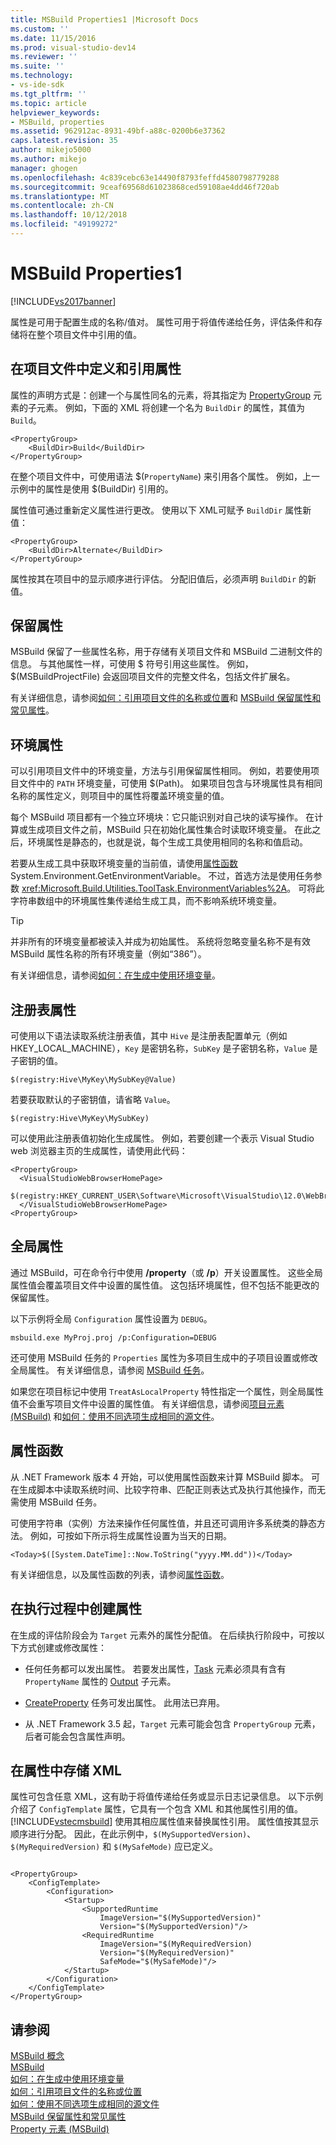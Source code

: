```yaml
---
title: MSBuild Properties1 |Microsoft Docs
ms.custom: ''
ms.date: 11/15/2016
ms.prod: visual-studio-dev14
ms.reviewer: ''
ms.suite: ''
ms.technology:
- vs-ide-sdk
ms.tgt_pltfrm: ''
ms.topic: article
helpviewer_keywords:
- MSBuild, properties
ms.assetid: 962912ac-8931-49bf-a88c-0200b6e37362
caps.latest.revision: 35
author: mikejo5000
ms.author: mikejo
manager: ghogen
ms.openlocfilehash: 4c839cebc63e14490f8793feffd4580798779288
ms.sourcegitcommit: 9ceaf69568d61023868ced59108ae4dd46f720ab
ms.translationtype: MT
ms.contentlocale: zh-CN
ms.lasthandoff: 10/12/2018
ms.locfileid: "49199272"
---
```

# <a name="msbuild-properties1"></a>MSBuild Properties1
[!INCLUDE[vs2017banner](../includes/vs2017banner.md)]

  
属性是可用于配置生成的名称/值对。 属性可用于将值传递给任务，评估条件和存储将在整个项目文件中引用的值。  
  
## <a name="defining-and-referencing-properties-in-a-project-file"></a>在项目文件中定义和引用属性  
 属性的声明方式是：创建一个与属性同名的元素，将其指定为 [PropertyGroup](../msbuild/propertygroup-element-msbuild.md) 元素的子元素。 例如，下面的 XML 将创建一个名为 `BuildDir` 的属性，其值为 `Build`。  
  
```  
<PropertyGroup>  
    <BuildDir>Build</BuildDir>  
</PropertyGroup>  
```  
  
 在整个项目文件中，可使用语法 $(`PropertyName`) 来引用各个属性。 例如，上一示例中的属性是使用 $(BuildDir) 引用的。  
  
 属性值可通过重新定义属性进行更改。 使用以下 XML可赋予 `BuildDir` 属性新值：  
  
```  
<PropertyGroup>  
    <BuildDir>Alternate</BuildDir>  
</PropertyGroup>  
```  
  
 属性按其在项目中的显示顺序进行评估。 分配旧值后，必须声明 `BuildDir` 的新值。  
  
## <a name="reserved-properties"></a>保留属性  
 MSBuild 保留了一些属性名称，用于存储有关项目文件和 MSBuild 二进制文件的信息。 与其他属性一样，可使用 $ 符号引用这些属性。 例如，$(MSBuildProjectFile) 会返回项目文件的完整文件名，包括文件扩展名。  
  
 有关详细信息，请参阅[如何：引用项目文件的名称或位置](../msbuild/how-to-reference-the-name-or-location-of-the-project-file.md)和 [MSBuild 保留属性和常见属性](../msbuild/msbuild-reserved-and-well-known-properties.md)。  
  
## <a name="environment-properties"></a>环境属性  
 可以引用项目文件中的环境变量，方法与引用保留属性相同。 例如，若要使用项目文件中的 `PATH` 环境变量，可使用 $(Path)。 如果项目包含与环境属性具有相同名称的属性定义，则项目中的属性将覆盖环境变量的值。  
  
 每个 MSBuild 项目都有一个独立环境块：它只能识别对自己块的读写操作。  在计算或生成项目文件之前，MSBuild 只在初始化属性集合时读取环境变量。 在此之后，环境属性是静态的，也就是说，每个生成工具使用相同的名称和值启动。  
  
 若要从生成工具中获取环境变量的当前值，请使用[属性函数](../msbuild/property-functions.md) System.Environment.GetEnvironmentVariable。 不过，首选方法是使用任务参数 <xref:Microsoft.Build.Utilities.ToolTask.EnvironmentVariables%2A>。 可将此字符串数组中的环境属性集传递给生成工具，而不影响系统环境变量。  
  
> [!TIP]
>  并非所有的环境变量都被读入并成为初始属性。 系统将忽略变量名称不是有效 MSBuild 属性名称的所有环境变量（例如“386”）。  
  
 有关详细信息，请参阅[如何：在生成中使用环境变量](../msbuild/how-to-use-environment-variables-in-a-build.md)。  
  
## <a name="registry-properties"></a>注册表属性  
 可使用以下语法读取系统注册表值，其中 `Hive` 是注册表配置单元（例如 HKEY_LOCAL_MACHINE），`Key` 是密钥名称，`SubKey` 是子密钥名称，`Value` 是子密钥的值。  
  
```  
$(registry:Hive\MyKey\MySubKey@Value)  
```  
  
 若要获取默认的子密钥值，请省略 `Value`。  
  
```  
$(registry:Hive\MyKey\MySubKey)  
```  
  
 可以使用此注册表值初始化生成属性。 例如，若要创建一个表示 Visual Studio web 浏览器主页的生成属性，请使用此代码：  
  
```  
<PropertyGroup>  
  <VisualStudioWebBrowserHomePage>  
    $(registry:HKEY_CURRENT_USER\Software\Microsoft\VisualStudio\12.0\WebBrowser@HomePage)  
  </VisualStudioWebBrowserHomePage>  
<PropertyGroup>  
```  
  
## <a name="global-properties"></a>全局属性  
 通过 MSBuild，可在命令行中使用 **/property**（或 **/p**）开关设置属性。 这些全局属性值会覆盖项目文件中设置的属性值。 这包括环境属性，但不包括不能更改的保留属性。  
  
 以下示例将全局 `Configuration` 属性设置为 `DEBUG`。  
  
```  
msbuild.exe MyProj.proj /p:Configuration=DEBUG  
```  
  
 还可使用 MSBuild 任务的 `Properties` 属性为多项目生成中的子项目设置或修改全局属性。 有关详细信息，请参阅 [MSBuild 任务](../msbuild/msbuild-task.md)。  
  
 如果您在项目标记中使用 `TreatAsLocalProperty` 特性指定一个属性，则全局属性值不会重写项目文件中设置的属性值。 有关详细信息，请参阅[项目元素 (MSBuild)](../msbuild/project-element-msbuild.md) 和[如何：使用不同选项生成相同的源文件](../msbuild/how-to-build-the-same-source-files-with-different-options.md)。  
  
## <a name="property-functions"></a>属性函数  
 从 .NET Framework 版本 4 开始，可以使用属性函数来计算 MSBuild 脚本。 可在生成脚本中读取系统时间、比较字符串、匹配正则表达式及执行其他操作，而无需使用 MSBuild 任务。  
  
 可使用字符串（实例）方法来操作任何属性值，并且还可调用许多系统类的静态方法。 例如，可按如下所示将生成属性设置为当天的日期。  
  
```  
<Today>$([System.DateTime]::Now.ToString("yyyy.MM.dd"))</Today>  
```  
  
 有关详细信息，以及属性函数的列表，请参阅[属性函数](../msbuild/property-functions.md)。  
  
## <a name="creating-properties-during-execution"></a>在执行过程中创建属性  
 在生成的评估阶段会为 `Target` 元素外的属性分配值。 在后续执行阶段中，可按以下方式创建或修改属性：  
  
-   任何任务都可以发出属性。 若要发出属性，[Task](../msbuild/task-element-msbuild.md) 元素必须具有含有 `PropertyName` 属性的 [Output](../msbuild/output-element-msbuild.md) 子元素。  
  
-   [CreateProperty](../msbuild/createproperty-task.md) 任务可发出属性。 此用法已弃用。  
  
-   从 .NET Framework 3.5 起，`Target` 元素可能会包含 `PropertyGroup` 元素，后者可能会包含属性声明。  
  
## <a name="storing-xml-in-properties"></a>在属性中存储 XML  
 属性可包含任意 XML，这有助于将值传递给任务或显示日志记录信息。 以下示例介绍了 `ConfigTemplate` 属性，它具有一个包含 XML 和其他属性引用的值。 [!INCLUDE[vstecmsbuild](../includes/vstecmsbuild-md.md)] 使用其相应属性值来替换属性引用。 属性值按其显示顺序进行分配。 因此，在此示例中，`$(MySupportedVersion)`、`$(MyRequiredVersion)` 和 `$(MySafeMode)` 应已定义。  
  
```  
  
<PropertyGroup>  
    <ConfigTemplate>  
        <Configuration>  
            <Startup>  
                <SupportedRuntime  
                    ImageVersion="$(MySupportedVersion)"  
                    Version="$(MySupportedVersion)"/>  
                <RequiredRuntime  
                    ImageVersion="$(MyRequiredVersion)  
                    Version="$(MyRequiredVersion)"  
                    SafeMode="$(MySafeMode)"/>  
            </Startup>  
        </Configuration>  
    </ConfigTemplate>  
</PropertyGroup>  
```  
  
## <a name="see-also"></a>请参阅  
 [MSBuild 概念](../msbuild/msbuild-concepts.md)  
 [MSBuild](msbuild.md)  
 [如何：在生成中使用环境变量](../msbuild/how-to-use-environment-variables-in-a-build.md)   
 [如何：引用项目文件的名称或位置](../msbuild/how-to-reference-the-name-or-location-of-the-project-file.md)   
 [如何：使用不同选项生成相同的源文件](../msbuild/how-to-build-the-same-source-files-with-different-options.md)   
 [MSBuild 保留属性和常见属性](../msbuild/msbuild-reserved-and-well-known-properties.md)   
 [Property 元素 (MSBuild)](../msbuild/property-element-msbuild.md)


